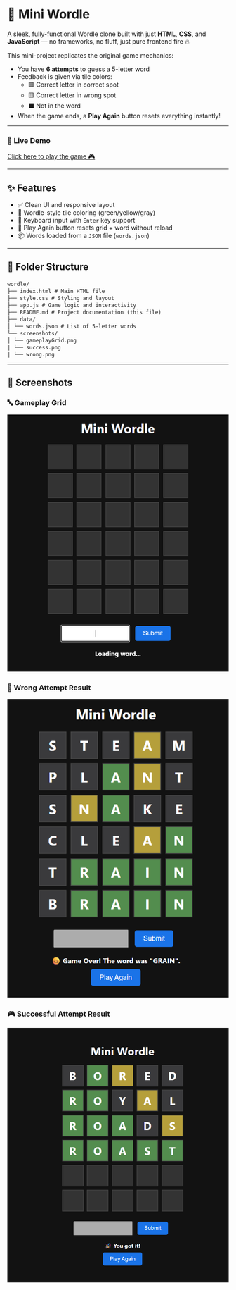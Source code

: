 # 🎯 Mini Wordle

A sleek, fully-functional Wordle clone built with just **HTML**, **CSS**, and **JavaScript** — no frameworks, no fluff, just pure frontend fire 🔥

This mini-project replicates the original game mechanics:
- You have **6 attempts** to guess a 5-letter word
- Feedback is given via tile colors:
  - 🟩 Correct letter in correct spot
  - 🟨 Correct letter in wrong spot
  - ⬛ Not in the word
- When the game ends, a **Play Again** button resets everything instantly!

---
### 📎 Live Demo

[Click here to play the game 🎮](https://pablesaish.github.io/wordle/)

---

## ✨ Features

- ✅ Clean UI and responsive layout
- 🎨 Wordle-style tile coloring (green/yellow/gray)
- 🔡 Keyboard input with `Enter` key support
- 🔁 Play Again button resets grid + word without reload
- 📦 Words loaded from a `JSON` file (`words.json`)

---

## 📂 Folder Structure

```
wordle/
├── index.html # Main HTML file
├── style.css # Styling and layout
├── app.js # Game logic and interactivity
├── README.md # Project documentation (this file)
├── data/
│ └── words.json # List of 5-letter words
└── screenshots/
│ └── gameplayGrid.png
│ └── success.png
│ └── wrong.png
```

---

## 📸 Screenshots

### 🔤 Gameplay Grid
![Wordle Grid Screenshot](screenshots/gameplayGrid.png)

### 🧠 Wrong Attempt Result
![Wrong Guess Result](screenshots/wrong.png)

### 🎮 Successful Attempt Result
![Game Over Modal](screenshots/success.png)
